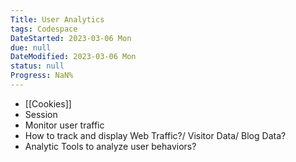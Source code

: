 ```yaml
---
Title: User Analytics
tags: Codespace
DateStarted: 2023-03-06 Mon
due: null
DateModified: 2023-03-06 Mon
status: null
Progress: NaN%
---
```


- [[Cookies]]
- Session
- Monitor user traffic
- How to track and display Web Traffic?/ Visitor Data/ Blog Data?
- Analytic Tools to analyze user behaviors?
